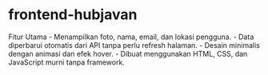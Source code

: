 # frontend-hubjavan
Fitur Utama - Menampilkan foto, nama, email, dan lokasi pengguna. - Data diperbarui otomatis dari API tanpa perlu refresh halaman. - Desain minimalis dengan animasi dan efek hover. - Dibuat menggunakan HTML, CSS, dan JavaScript murni tanpa framework.
